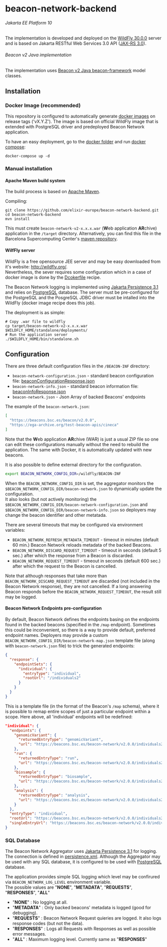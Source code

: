 # beacon-network-backend

###### Jakarta EE Platform 10
The implementation is developed and deployed on the [WildFly 30.0.0](http://wildfly.org/) server and is based on Jakarta RESTful Web Services 3.0 API ([JAX-RS 3.0](https://jakarta.ee/specifications/restful-ws/3.0/)).

###### Beacon v2 Java implementation
The implementation uses [Beacon v2 Java beacon-framework](https://github.com/elixir-europe/java-beacon-v2.api) model classes.

## Installation

### Docker Image (recommended)
This repository is configured to automatically generate [docker images](https://github.com/elixir-europe/beacon-network-backend/pkgs/container/beacon-network-backend) on release tags ('vX.Y.Z'). The image is based on official WildFly image that is extended with PostgreSQL driver and predeployed Beacon Network application.

To have an easy deployment, go to the [docker folder](./docker) and run [docker compose](https://docs.docker.com/compose/):

```
docker-compose up -d
```

### Manual installation

#### Apache Maven build system
The build process is based on [Apache Maven](https://maven.apache.org/).

Compiling:
```shell
git clone https://github.com/elixir-europe/beacon-network-backend.git
cd beacon-network-backend
mvn install
```
This must create `beacon-network-v2-x.x.x.war` (**W**eb application **AR**chive) application in the `/target` directory. Alternatively, you can find this file in the Barcelona Supercomputing Center's [maven repository](https://inb.bsc.es/maven/es/bsc/inb/ga4gh/beacon-network-v2/0.0.9/beacon-network-v2-0.0.9.war).

#### WilfFly server
WildFly is a free opensource JEE server and may be easy downloaded from it's website: http://wildfly.org/.  
Nevertheless, the sever requires some configuration which in a case of docker image is done by the [Dcokerfile](https://github.com/elixir-europe/beacon-network-backend/blob/2d42fa703742de713c238a3c2e2e3e5bc6e2c4c7/docker/Dockerfile#L15) recipe.

The Beacon Network logging is implemented using [Jakarta Persistence 3.1](https://jakarta.ee/specifications/persistence/3.1/) and relies on [PostgreSQL](https://www.postgresql.org/) database.
The server must be pre-configured for the PostgreSQL and the PosgreSQL JDBC driver must be intalled into the WildFly (docker image recipe does this job).

The deployment is as simple:

```shell
# Copy .war file to wildfly
cp target/beacon-network-v2-x.x.x.war $WILDFLY_HOME/standalone/deployments/
# Run the application server
./$WILDFLY_HOME/bin/standalone.sh
```

## Configuration

There are three default configuration files in the `/BEACON-INF` directory:
* `beacon-network-configuration.json` - standard beacon configuration file: [beaconConfigurationResponse.json](https://github.com/ga4gh-beacon/beacon-v2/blob/main/framework/json/responses/beaconConfigurationResponse.json)
* `beacon-network-info.json` - standard beacon information file: [beaconInfoResponse.json](https://github.com/ga4gh-beacon/beacon-v2/blob/main/framework/json/responses/beaconInfoResponse.json)
* `beacon-network.json` - Json Array of backed Beacons' endpoints  

The example of the `beacon-network.json`:
```json
[
  "https://beacons.bsc.es/beacon/v2.0.0",
  "https://ega-archive.org/test-beacon-apis/cineca"
]
```
Note that the **W**eb application **AR**chive (WAR) is just a usual ZIP file so one can edit these configurations manually without the need to rebuild the application. The same with Docker, it is automatically updated with new beacons.

It is also possible to define external directory for the configuration.
```bash
export BEACON_NETWORK_CONFIG_DIR=/wildfly/BEACON-INF
```
When the `BEACON_NETWORK_CONFIG_DIR` is set, the aggregator monitors the `$BEACON_NETWORK_CONFIG_DIR/beacon-network.json` to dynamically update the configuration.  
It also looks (but not actively monitoring) the `$BEACON_NETWORK_CONFIG_DIR/beacon-network-configuration.json` and `$BEACON_NETWORK_CONFIG_DIR/beacon-network-info.json` so deployers may change the beacon identifier and other metatada.

There are several timeouts that may be configured via environment variables:
- `BEACON_NETWORK_REFRESH_METADATA_TIMEOUT` - timeout in minutes (default 60 min.) Beacon Network reloads metadata of the backed Beacons.
- `BEACON_NETWORK_DISCARD_REQUEST_TIMEOUT` - timeout in seconds (default 5 sec.) after which the response from a Beacon is discarded.
- `BEACON_NETWORK_REQUEST_TIMEOUT` - timeout in seconds (default 600 sec.) after which the request to the Beacon is cancelled.

Note that although responses that take more than `BEACON_NETWORK_DISCARD_REQUEST_TIMEOUT` are discarded (not included in the Beacon Network response), they are not cancelled.
If a long answering Beacon responds before the `BEACON_NETWORK_REQUEST_TIMEOUT`, the result still may be logged.

#### Beacon Network Endpoints pre-configuration

By default, Beacon Network defines the endpoints basing on the endpoints found in the backed beacons (specified in the `/map` endpoint).
Sometimes this could be inconvenient, so there is a way to provide default, preferred endpoint names. Deployers may provide a custom `BEACON_NETWORK_CONFIG_DIR/beacon-network-map.json` template file
(along with `beacon-network.json` file) to trick the generated endpoints:

```json
{
  "response": {
    "endpointSets": {
      "individual": {
        "entryType": "individual",
        "rootUrl": "/individuals2"
      }
    }
  }
}
```

This is a template file (in the format of the Beacon's `/map` schema), where it is possible to remap entire scopes of just a particular endpoint within a scope. 
Here above, all 'individual' endpoints will be redefined:

```json
"individual": {
  "endpoints": {
    "genomicVariant": {
      "returnedEntryType": "genomicVariant",
      "url": "https://beacons.bsc.es/beacon-network/v2.0.0/individuals2/{id}/g_variants"
    },
    "run": {
      "returnedEntryType": "run",
      "url": "https://beacons.bsc.es/beacon-network/v2.0.0/individuals2/{id}/runs"
    },
    "biosample": {
      "returnedEntryType": "biosample",
      "url": "https://beacons.bsc.es/beacon-network/v2.0.0/individuals2/{id}/biosamples"
    },
    "analysis": {
      "returnedEntryType": "analysis",
      "url": "https://beacons.bsc.es/beacon-network/v2.0.0/individuals2/{id}/analyses"
    }
  },
  "entryType": "individual",
  "rootUrl": "https://beacons.bsc.es/beacon-network/v2.0.0/individuals2",
  "singleEntryUrl": "https://beacons.bsc.es/beacon-network/v2.0.0/individuals2/{id}"
}
```

### SQL Database

The Beacon Network Aggregator uses [Jakarta Persistence 3.1](https://jakarta.ee/specifications/persistence/3.1/) for logging.
The connection is defined in [persistence.xml](https://github.com/elixir-europe/beacon-network-backend/blob/master/src/main/resources/META-INF/persistence.xml).
Although the Aggregator may be used with any SQL database, it is configured to be used with [PostgreSQL](https://www.postgresql.org/) database.

The application provides simple SQL logging which level may be confirured via `BEACON_NETWORK_LOG_LEVEL` environment variable.  
The possible values are "**NONE**", "**METADATA**", "**REQUESTS**", "**RESPONSES**", "**ALL**"
- "**NONE**" : No logging at all.
- "**METADATA**" : Only backed beacons' metadata is logged (good for debugging).
- "**REQUESTS**" : Beacon Network Request quieries are logged. It also logs response codes (but not the data).
- "**RESPONSES**" : Logs all Requests with Responses as well as possible error messages.
- "**ALL**" : Maximum logging level. Currently same as "**RESPONSES**"

